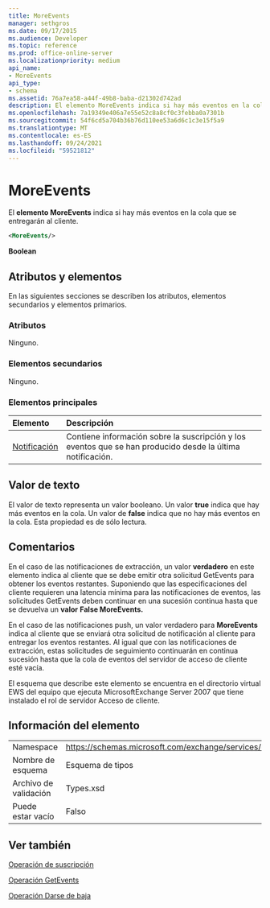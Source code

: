 ```yaml
---
title: MoreEvents
manager: sethgros
ms.date: 09/17/2015
ms.audience: Developer
ms.topic: reference
ms.prod: office-online-server
ms.localizationpriority: medium
api_name:
- MoreEvents
api_type:
- schema
ms.assetid: 76a7ea58-a44f-49b8-baba-d21302d742ad
description: El elemento MoreEvents indica si hay más eventos en la cola que se entregarán al cliente.
ms.openlocfilehash: 7a19349e406a7e55e52c8a8cf0c3febba0a7301b
ms.sourcegitcommit: 54f6cd5a704b36b76d110ee53a6d6c1c3e15f5a9
ms.translationtype: MT
ms.contentlocale: es-ES
ms.lasthandoff: 09/24/2021
ms.locfileid: "59521812"
---
```

# <a name="moreevents"></a>MoreEvents

El **elemento MoreEvents** indica si hay más eventos en la cola que se entregarán al cliente. 
  
```xml
<MoreEvents/>
```

 **Boolean**
## <a name="attributes-and-elements"></a>Atributos y elementos

En las siguientes secciones se describen los atributos, elementos secundarios y elementos primarios.
  
### <a name="attributes"></a>Atributos

Ninguno.
  
### <a name="child-elements"></a>Elementos secundarios

Ninguno.
  
### <a name="parent-elements"></a>Elementos principales

|**Elemento**|**Descripción**|
|:-----|:-----|
|[Notificación](notification-ex15websvcsotherref.md) <br/> |Contiene información sobre la suscripción y los eventos que se han producido desde la última notificación.  <br/> |
   
## <a name="text-value"></a>Valor de texto

El valor de texto representa un valor booleano. Un valor **true** indica que hay más eventos en la cola. Un valor de **false** indica que no hay más eventos en la cola. Esta propiedad es de sólo lectura. 
  
## <a name="remarks"></a>Comentarios

En el caso de las notificaciones de extracción, un valor **verdadero** en este elemento indica al cliente que se debe emitir otra solicitud GetEvents para obtener los eventos restantes. Suponiendo que las especificaciones del cliente requieren una latencia mínima para las notificaciones de eventos, las solicitudes GetEvents deben continuar en una sucesión continua hasta que se devuelva un **valor** **False MoreEvents.** 
  
En el caso de las  notificaciones push, un valor verdadero para **MoreEvents** indica al cliente que se enviará otra solicitud de notificación al cliente para entregar los eventos restantes. Al igual que con las notificaciones de extracción, estas solicitudes de seguimiento continuarán en continua sucesión hasta que la cola de eventos del servidor de acceso de cliente esté vacía. 
  
El esquema que describe este elemento se encuentra en el directorio virtual EWS del equipo que ejecuta MicrosoftExchange Server 2007 que tiene instalado el rol de servidor Acceso de cliente.
  
## <a name="element-information"></a>Información del elemento

|||
|:-----|:-----|
|Namespace  <br/> |https://schemas.microsoft.com/exchange/services/2006/types  <br/> |
|Nombre de esquema  <br/> |Esquema de tipos  <br/> |
|Archivo de validación  <br/> |Types.xsd  <br/> |
|Puede estar vacío  <br/> |Falso  <br/> |
   
## <a name="see-also"></a>Ver también



[Operación de suscripción](subscribe-operation.md)
  
[Operación GetEvents](getevents-operation.md)
  
[Operación Darse de baja](unsubscribe-operation.md)

